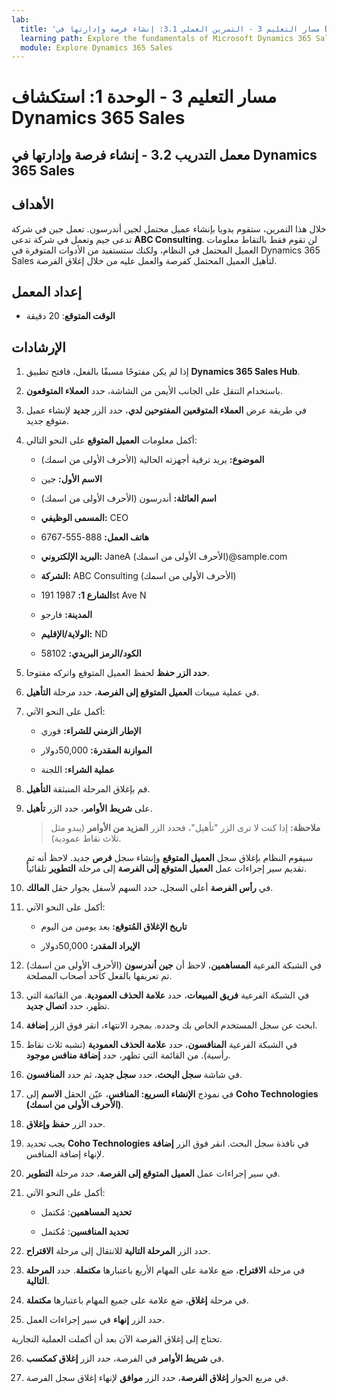 ```yaml
---
lab:
  title: 'مسار التعليم 3 - التمرين العملي 3.1: إنشاء فرصة وإدارتها في Dynamics 365 Sales'
  learning path: Explore the fundamentals of Microsoft Dynamics 365 Sales
  module: Explore Dynamics 365 Sales
---
```



مسار التعليم 3 - الوحدة 1: استكشاف Dynamics 365 Sales
========================

## معمل التدريب 3.2 - إنشاء فرصة وإدارتها في Dynamics 365 Sales 

## الأهداف

خلال هذا التمرين، ستقوم يدويا بإنشاء عميل محتمل لجين أندرسون. تعمل جين في شركة تدعى جيم وتعمل في شركة تدعى **ABC Consulting**. لن تقوم فقط بالتقاط معلومات العميل المحتمل في النظام، ولكنك ستستفيد من الأدوات المتوفرة في Dynamics 365 Sales لتأهيل العميل المحتمل كفرصة والعمل عليه من خلال إغلاق الفرصة.

## إعداد المعمل

  - **الوقت المتوقع**: 20 دقيقة

## الإرشادات

1. إذا لم يكن مفتوحًا مسبقًا بالفعل، فافتح تطبيق **Dynamics 365 Sales Hub**.

2. باستخدام التنقل على الجانب الأيمن من الشاشة، حدد **العملاء المتوقعون**.

3. في طريقة عرض **العملاء المتوقعين المفتوحين لدي**، حدد الزر **جديد** لإنشاء عميل متوقع جديد.

4. أكمل معلومات **العميل المتوقع** على النحو التالي:

    - **الموضوع:** يريد ترقية أجهزته الحالية (الأحرف الأولى من اسمك)

    - **الاسم الأول:** جين

    - **اسم العائلة:** أندرسون (الأحرف الأولى من اسمك)

    - **المسمى الوظيفي:** CEO

    - **هاتف العمل:** 888-555-6767

    - **البريد الإلكتروني:** JaneA (الأحرف الأولى من اسمك)@sample.com

    - **الشركة:** ABC Consulting (الأحرف الأولى من اسمك)

    - **الشارع 1:** 1987 191st Ave N

    - **المدينة:** فارجو

    - **الولاية/الإقليم:** ND

    - **الكود/الرمز البريدي:** 58102

5. **حدد الزر حفظ** لحفظ العميل المتوقع واتركه مفتوحا.

6. في عملية مبيعات **العميل المتوقع إلى الفرصة**، حدد مرحلة **التأهيل**.

7. أكمل على النحو الآتي:

    - **الإطار الزمني للشراء:** فوري

    - **الموازنة المقدرة:** 50,000دولار

    - **عملية الشراء:** اللجنة

8. قم بإغلاق المرحلة المنبثقة **التأهيل**.

9. على **شريط الأوامر**، حدد الزر **تأهيل**.

    > **ملاحظة:** إذا كنت لا ترى الزر "تأهيل"، فحدد الزر **المزيد من الأوامر** (يبدو مثل ثلاث نقاط عمودية).

    سيقوم النظام بإغلاق سجل **العميل المتوقع** وإنشاء سجل **فرص** جديد. لاحظ أنه تم تقديم سير إجراءات عمل **العميل المتوقع إلى الفرصة** إلى مرحلة **التطوير** تلقائياً.

10. في **رأس الفرصة** أعلى السجل، حدد السهم لأسفل بجوار حقل **المالك**.

11. أكمل على النحو الآتي:

    - **تاريخ الإغلاق المُتوقع:** بعد يومين من اليوم

    - **الإيراد المقدر:** 50,000دولار

12. في الشبكة الفرعية **المساهمين**، لاحظ أن **جين أندرسون** (الأحرف الأولى من اسمك) تم تعريفها بالفعل كأحد أصحاب المصلحة.

13. في الشبكة الفرعية **فريق المبيعات**، حدد **علامة الحذف العمودية**. من القائمة التي تظهر، حدد **اتصال جديد**.

14. ابحث عن سجل المستخدم الخاص بك وحدده. بمجرد الانتهاء، انقر فوق الزر **إضافة**.

15. في الشبكة الفرعية **المنافسون**، حدد **علامة الحذف العمودية** (تشبه ثلاث نقاط رأسية). من القائمة التي تظهر، حدد **إضافة منافس موجود**.

16. في شاشة **سجل البحث**، حدد **سجل جديد**، ثم حدد **المنافسون**.

17. في نموذج **الإنشاء السريع: المنافس**، عيّن الحقل **الاسم** إلى **Coho Technologies (الأحرف الأولى من اسمك)**.

18. حدد الزر **حفظ وإغلاق**.

19. يجب تحديد **Coho Technologies** في نافذة سجل البحث. انقر فوق الزر **إضافة** لإنهاء إضافة المنافس.

20. في سير إجراءات عمل **العميل المتوقع إلى الفرصة**، حدد مرحلة **التطوير**.

21. أكمل على النحو الآتي:

    - **تحديد المساهمين**: مُكتمل

    - **تحديد المنافسين**: مُكتمل

22. حدد الزر **المرحلة التالية** للانتقال إلى مرحلة **الاقتراح**.

23. في مرحلة **الاقتراح**، ضع علامة على المهام الأربع باعتبارها **مكتملة**. حدد **المرحلة التالية**.

24. في مرحلة **إغلاق**، ضع علامة على جميع المهام باعتبارها **مكتملة**.

25. حدد الزر **إنهاء** في سير إجراءات العمل.

تحتاج إلى إغلاق الفرصة الآن بعد أن أكملت العملية التجارية.

26. في **شريط الأوامر** في الفرصة، حدد الزر **إغلاق كمكسب**.

27. في مربع الحوار **إغلاق الفرصة**، حدد الزر **موافق** لإنهاء إغلاق سجل الفرصة.
